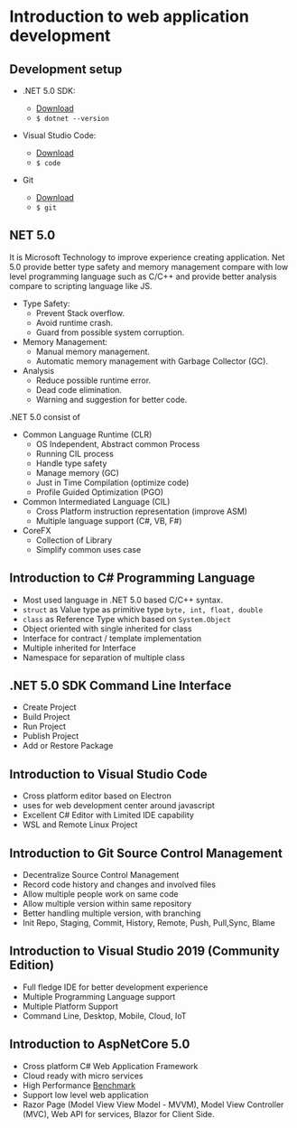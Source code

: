 # Introduction to web application development

## Development setup
* .NET 5.0 SDK:
    * [Download](https://dotnet.microsoft.com/download/dotnet/5.0)
    * `$ dotnet --version`
    
* Visual Studio Code:
    * [Download](https://code.visualstudio.com/download)
    * `$ code `
* Git 
    * [Download](https://git-scm.com/)
    * `$ git`

## NET 5.0
It is Microsoft Technology to improve experience creating application. Net 5.0 provide better type safety and memory management compare with low level programming language such as C/C++ and provide better analysis compare to scripting language like JS.
* Type Safety:
    * Prevent Stack overflow.
    * Avoid runtime crash.
    * Guard from possible system corruption.
* Memory Management:
    * Manual memory management.
    * Automatic memory management with Garbage Collector (GC).
* Analysis
    * Reduce possible runtime error.
    * Dead code elimination.
    * Warning and suggestion for better code.

.NET 5.0 consist of 
* Common Language Runtime (CLR)
    * OS Independent, Abstract common Process
    * Running CIL process
    * Handle type safety
    * Manage memory (GC)
    * Just in Time Compilation (optimize code)
    * Profile Guided Optimization (PGO)
* Common Intermediated Language (CIL)
    * Cross Platform instruction representation (improve ASM)
    * Multiple language support (C#, VB, F#)
* CoreFX
    * Collection of Library 
    * Simplify common uses case

## Introduction to C# Programming Language 
* Most used language in .NET 5.0 based C/C++ syntax.
* `struct` as Value type as primitive type `byte, int, float, double`
* `class` as Reference Type which based on `System.Object`
* Object oriented with single inherited for class
* Interface for contract / template implementation
* Multiple inherited for Interface
* Namespace for separation of multiple class

## .NET 5.0 SDK Command Line Interface
* Create Project
* Build Project
* Run Project
* Publish Project
* Add or Restore Package

## Introduction to Visual Studio Code
* Cross platform editor based on Electron
* uses for web development center around javascript
* Excellent C# Editor with Limited IDE capability
* WSL and Remote Linux Project

## Introduction to Git Source Control Management
* Decentralize Source Control Management
* Record code history and changes and involved files
* Allow multiple people work on same code
* Allow multiple version within same repository
* Better handling multiple version, with branching
* Init Repo, Staging, Commit, History, Remote, Push, Pull,Sync, Blame


## Introduction to Visual Studio 2019 (Community Edition)
* Full fledge IDE for better development experience
* Multiple Programming Language support
* Multiple Platform Support
* Command Line, Desktop, Mobile, Cloud, IoT

## Introduction to AspNetCore 5.0
* Cross platform C# Web Application Framework
* Cloud ready with micro services
* High Performance [Benchmark](https://www.techempower.com/benchmarks/#section=data-r19&hw=ph&test=plaintext)
* Support low level web application
* Razor Page (Model View View Model - MVVM), Model View Controller (MVC), Web API for services, Blazor for Client Side.
